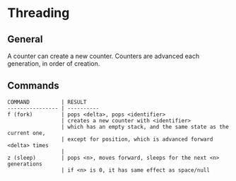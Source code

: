 # Threading

## General
A counter can create a new counter. Counters are advanced each generation, in 
order of creation.

## Commands
```
COMMAND          | RESULT
---------------- | ----------
f (fork)         | pops <delta>, pops <identifier>
                 | creates a new counter with <identifier>
                 | which has an empty stack, and the same state as the current one,
                 | except for position, which is advanced forward <delta> times 
                 |  
z (sleep)        | pops <n>, moves forward, sleeps for the next <n> generations  
                 | if <n> is 0, it has same effect as space/null
```